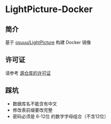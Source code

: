 # LightPicture-Docker

## 简介

基于 [osuuu/LightPicture](https://osuuu/LightPicture) 构建 Docker 镜像

## 许可证

请参考 [源仓库的许可证](https://osuuu/LightPicture)

## 踩坑

+ 数据库名不能含有中文
+ 修改表前缀要改完整
+ 密码必须是 6-12位 的数字字母组合（不含12位）